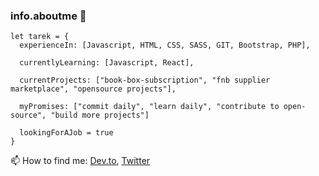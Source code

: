 ### info.aboutme 👋

```
let tarek = {
  experienceIn: [Javascript, HTML, CSS, SASS, GIT, Bootstrap, PHP],
  
  currentlyLearning: [Javascript, React],
  
  currentProjects: ["book-box-subscription", "fnb supplier marketplace", "opensource projects"],
  
  myPromises: ["commit daily", "learn daily", "contribute to open-source", "build more projects"]
  
  lookingForAJob = true
}
```
 📫 How to find me: [Dev.to](https://dev.to/hamo225), [Twitter](https://twitter.com/hamo2253)

<!--
**hamo225/hamo225** is a ✨ _special_ ✨ repository because its `README.md` (this file) appears on your GitHub profile.

Here are some ideas to get you started:

- 🔭 I’m currently working on ...
- 🌱 I’m currently learning ...
- 👯 I’m looking to collaborate on ...
- 🤔 I’m looking for help with ...
- 💬 Ask me about ...
- 📫 How to reach me: ...
- 😄 Pronouns: ...
- ⚡ Fun fact: ...
-->

